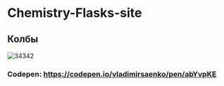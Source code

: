 # Chemistry-Flasks-site

## Колбы

![34342](https://user-images.githubusercontent.com/56477695/177186568-073f87b6-b4e6-403f-874d-d235aa586e0a.jpg)

### Codepen: https://codepen.io/vladimirsaenko/pen/abYvpKE
